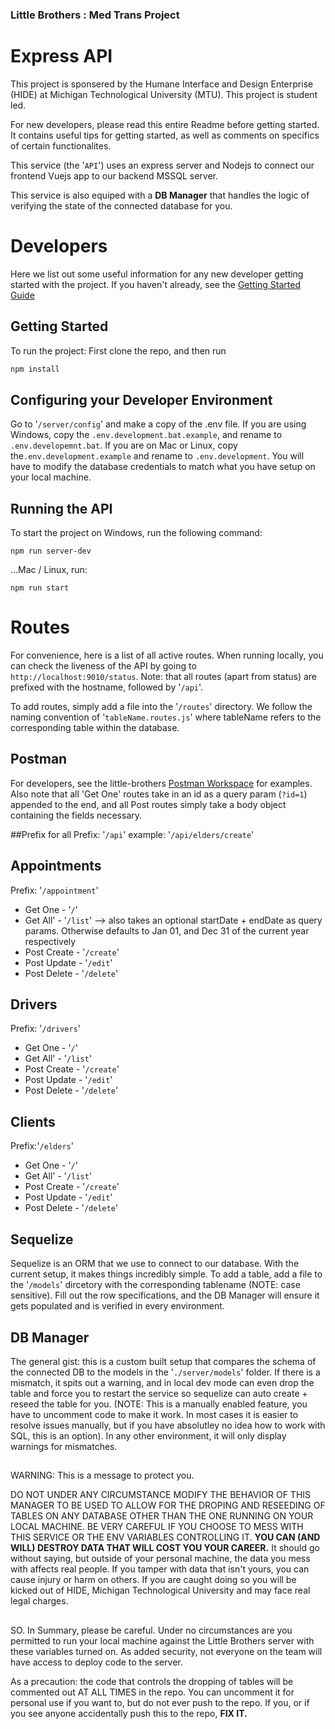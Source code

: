 ### Little Brothers : Med Trans Project
# Express API
This project is sponsered by the Humane Interface and Design Enterprise (HIDE) at Michigan Technological University (MTU). This project is student led. 

For new developers, please read this entire Readme before getting started. It contains useful tips for getting started, as well as comments on specifics of certain functionalites. 

This service (the '`API`') uses an express server and Nodejs to connect our frontend Vuejs app to our backend MSSQL server. 

This service is also equiped with a <strong>DB Manager</strong> that handles the logic of verifying the state of the connected database for you. 

# Developers
Here we list out some useful information for any new developer getting started with the project. If you haven't already, see the [Getting Started Guide](https://houghtonlittlebrothers.sharepoint.com/:w:/r/sites/mtulbfemedtransproject/Shared%20Documents/Developer%20Space/Getting%20Stated%20Guide.docx?d=w2909ee9daa3a42238df616b11042623b&csf=1&web=1&e=kcNI3a)
## Getting Started
To run the project: First clone the repo, and then run 
```bash
npm install 
```

## Configuring your Developer Environment
Go to '`/server/config`' and make a copy of the .env file. If you are using Windows, copy the `.env.development.bat.example`, and rename to `.env.developemnt.bat`. If you are on Mac or Linux, copy the`.env.development.example` and rename to `.env.development`. You will have to modify the database credentials to match what you have setup on your local machine. 

## Running the API
To start the project on Windows, run the following command:
```
npm run server-dev
```
...Mac / Linux, run:
```
npm run start
```

# Routes
For convenience, here is a list of all active routes. When running locally, you can check the liveness of the API by going to `http://localhost:9010/status`.
Note: that all routes (apart from status) are prefixed with the hostname, followed by '`/api`'. 

To add routes, simply add a file into the '`/routes`' directory. We follow the naming convention of '`tableName.routes.js`' where tableName refers to the corresponding table within the database. 

## Postman
For developers, see the little-brothers [Postman Workspace](https://michigan-technological-university-student-plan.postman.co/workspace/77548b2e-e53a-4b99-81c5-ab5a2fff1920/collection/23674592-2fa55a40-082e-491d-afd2-3543e13249d6) for examples. Also note that all 'Get One' routes take in an id as a query param (`?id=1`) appended to the end, and all Post routes simply take a body object containing the fields necessary. 


##Prefix for all
Prefix: '`/api`'
example: '`/api/elders/create`'

## Appointments
Prefix: '`/appointment`'

- Get One       - '`/`'
- Get All'      - '`/list`' --> also takes an optional startDate + endDate as query params. Otherwise defaults to Jan 01, and Dec 31 of the current year respectively
- Post Create   - '`/create`'
- Post Update   - '`/edit`'
- Post Delete   - '`/delete`'

## Drivers
Prefix: '`/drivers`'

- Get One       - '`/`'
- Get All'      - '`/list`'
- Post Create   - '`/create`'
- Post Update   - '`/edit`'
- Post Delete   - '`/delete`'

## Clients
Prefix:'`/elders`'

- Get One       - '`/`'
- Get All'      - '`/list`'
- Post Create   - '`/create`'
- Post Update   - '`/edit`'
- Post Delete   - '`/delete`' 


## Sequelize
Sequelize is an ORM that we use to connect to our database. With the current setup, it makes things incredibly simple. To add a table, add a file to the '`/models`' dircetory with the corresponding tablename (NOTE: case sensitive). Fill out the row specifications, and the DB Manager will ensure it gets populated and is verified in every environment. 

## DB Manager
The general gist: this is a custom built setup that compares the schema of the connected DB to the models in the '`./server/models`' folder. If there is a mismatch, it spits out a warning, and in local dev mode can even drop the table and force you to restart the service so sequelize can auto create + reseed the table for you. (NOTE: This is a manually enabled feature, you have to uncomment code to make it work. In most cases it is easier to resolve issues manually, but if you have absolutley no idea how to work with SQL, this is an option). In any other environment, it will only display warnings for mismatches. 

##
WARNING: This is a message to protect you.

DO NOT UNDER ANY CIRCUMSTANCE MODIFY THE BEHAVIOR OF THIS MANAGER TO BE USED TO ALLOW FOR THE DROPING AND RESEEDING OF TABLES ON ANY DATABASE OTHER THAN THE ONE RUNNING ON YOUR LOCAL MACHINE. BE VERY CAREFUL IF YOU CHOOSE TO MESS WITH THIS SERVICE OR THE ENV VARIABLES CONTROLLING IT. <strong>YOU CAN (AND WILL) DESTROY DATA THAT WILL COST YOU YOUR CAREER.</strong> It should go without saying, but outside of your personal machine, the data you mess with affects real people. If you tamper with data that isn't yours, you can cause injury or harm on others. If you are caught doing so you will be kicked out of HIDE, Michigan Technological University and may face real legal charges.
##

SO. In Summary, please be careful. Under no circumstances are you permitted to run your local machine against the Little Brothers server with these variables turned on. As added security, not everyone on the team will have access to deploy code to the server.

As a precaution: the code that controls the dropping of tables will be commented out AT ALL TIMES in the repo. You can uncomment it for personal use if you want to, but do not ever push to the repo. If you, or if you see anyone accidentally push this to the repo, <strong> FIX IT. </strong>
